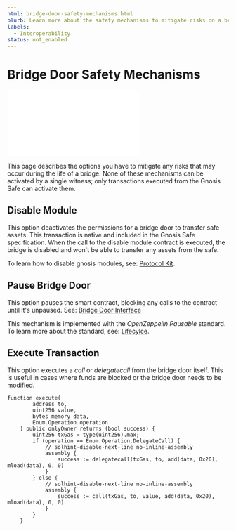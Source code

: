 ```yaml
---
html: bridge-door-safety-mechanisms.html
blurb: Learn more about the safety mechanisms to mitigate risks on a bridge.
labels:
  - Interoperability
status: not_enabled
---
```

# Bridge Door Safety Mechanisms

<embed src="/snippets/_evm-sidechain-disclaimer.md" />

This page describes the options you have to mitigate any risks that may occur during the life of a bridge. None of these mechanisms can be activated by a single witness; only transactions executed from the Gnosis Safe can activate them.


## Disable Module

This option deactivates the permissions for a bridge door to transfer safe assets. This transaction is native and included in the Gnosis Safe specification. When the call to the disable module contract is executed, the bridge is disabled and won't be able to transfer any assets from the safe.

To learn how to disable gnosis modules, see: [Protocol Kit](https://docs.safe.global/reference/protocol-kit).


## Pause Bridge Door

This option pauses the smart contract, blocking any calls to the contract until it's unpaused. See: [Bridge Door Interface](bridge-door-interface.md#pause)

This mechanism is implemented with the _OpenZeppelin Pausable_ standard. To learn more about the standard, see: [Lifecylce](https://docs.openzeppelin.com/contracts/2.x/api/lifecycle).


## Execute Transaction

This option executes a _call_ or _delegatecall_ from the bridge door itself. This is useful in cases where funds are blocked or the bridge door needs to be modified.

```solidity
function execute(
        address to,
        uint256 value,
        bytes memory data,
        Enum.Operation operation
    ) public onlyOwner returns (bool success) {
        uint256 txGas = type(uint256).max;
        if (operation == Enum.Operation.DelegateCall) {
            // solhint-disable-next-line no-inline-assembly
            assembly {
                success := delegatecall(txGas, to, add(data, 0x20), mload(data), 0, 0)
            }
        } else {
            // solhint-disable-next-line no-inline-assembly
            assembly {
                success := call(txGas, to, value, add(data, 0x20), mload(data), 0, 0)
            }
        }
    }
```
